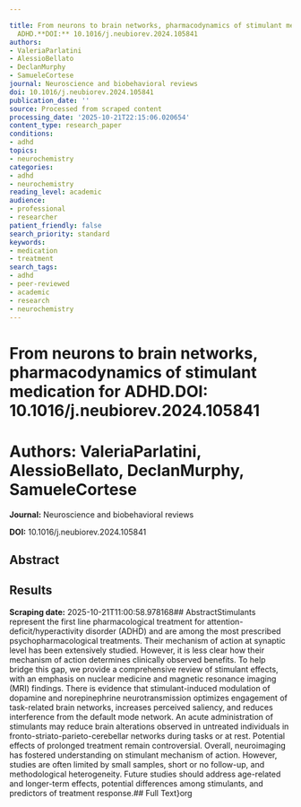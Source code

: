 ```yaml
---

title: From neurons to brain networks, pharmacodynamics of stimulant medication for
  ADHD.**DOI:** 10.1016/j.neubiorev.2024.105841
authors:
- ValeriaParlatini
- AlessioBellato
- DeclanMurphy
- SamueleCortese
journal: Neuroscience and biobehavioral reviews
doi: 10.1016/j.neubiorev.2024.105841
publication_date: ''
source: Processed from scraped content
processing_date: '2025-10-21T22:15:06.020654'
content_type: research_paper
conditions:
- adhd
topics:
- neurochemistry
categories:
- adhd
- neurochemistry
reading_level: academic
audience:
- professional
- researcher
patient_friendly: false
search_priority: standard
keywords:
- medication
- treatment
search_tags:
- adhd
- peer-reviewed
- academic
- research
- neurochemistry
---
```




# From neurons to brain networks, pharmacodynamics of stimulant medication for ADHD.**DOI:** 10.1016/j.neubiorev.2024.105841

# **Authors:** ValeriaParlatini, AlessioBellato, DeclanMurphy, SamueleCortese

**Journal:** Neuroscience and biobehavioral reviews

**DOI:** 10.1016/j.neubiorev.2024.105841

## Abstract

## Results

**Scraping date:** 2025-10-21T11:00:58.978168## AbstractStimulants represent the first line pharmacological treatment for attention-deficit/hyperactivity disorder (ADHD) and are among the most prescribed psychopharmacological treatments. Their mechanism of action at synaptic level has been extensively studied. However, it is less clear how their mechanism of action determines clinically observed benefits. To help bridge this gap, we provide a comprehensive review of stimulant effects, with an emphasis on nuclear medicine and magnetic resonance imaging (MRI) findings. There is evidence that stimulant-induced modulation of dopamine and norepinephrine neurotransmission optimizes engagement of task-related brain networks, increases perceived saliency, and reduces interference from the default mode network. An acute administration of stimulants may reduce brain alterations observed in untreated individuals in fronto-striato-parieto-cerebellar networks during tasks or at rest. Potential effects of prolonged treatment remain controversial. Overall, neuroimaging has fostered understanding on stimulant mechanism of action. However, studies are often limited by small samples, short or no follow-up, and methodological heterogeneity. Future studies should address age-related and longer-term effects, potential differences among stimulants, and predictors of treatment response.## Full Text}org